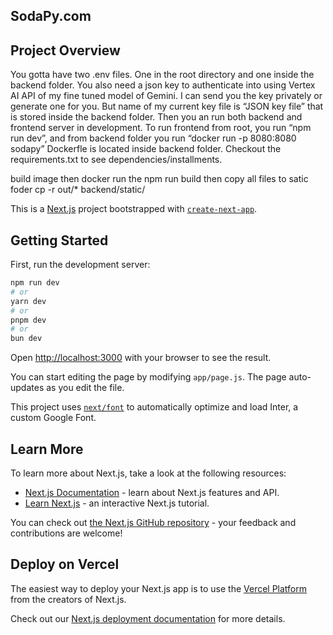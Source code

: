 ## SodaPy.com

## Project Overview
You gotta  have two .env files. One in the root directory and one inside the backend folder. You also need a json key to authenticate into using Vertex AI API of my fine tuned model of Gemini. I can send you the key privately or generate one for you. But name of my current key file is “JSON key file” that is stored inside the backend folder. Then you an run both backend and frontend server in development. To run frontend from root, you run “npm run dev”, and from backend folder you run “docker run -p 8080:8080 sodapy”  Dockerfle is located inside backend folder. Checkout the requirements.txt  to see dependencies/installments. 

build image then docker run the npm run build then copy all files to satic foder   cp -r out/* backend/static/





This is a [Next.js](https://nextjs.org/) project bootstrapped with [`create-next-app`](https://github.com/vercel/next.js/tree/canary/packages/create-next-app).







## Getting Started

First, run the development server:

```bash
npm run dev
# or
yarn dev
# or
pnpm dev
# or
bun dev
```

Open [http://localhost:3000](http://localhost:3000) with your browser to see the result.

You can start editing the page by modifying `app/page.js`. The page auto-updates as you edit the file.

This project uses [`next/font`](https://nextjs.org/docs/basic-features/font-optimization) to automatically optimize and load Inter, a custom Google Font.

## Learn More

To learn more about Next.js, take a look at the following resources:

- [Next.js Documentation](https://nextjs.org/docs) - learn about Next.js features and API.
- [Learn Next.js](https://nextjs.org/learn) - an interactive Next.js tutorial.

You can check out [the Next.js GitHub repository](https://github.com/vercel/next.js/) - your feedback and contributions are welcome!

## Deploy on Vercel

The easiest way to deploy your Next.js app is to use the [Vercel Platform](https://vercel.com/new?utm_medium=default-template&filter=next.js&utm_source=create-next-app&utm_campaign=create-next-app-readme) from the creators of Next.js.

Check out our [Next.js deployment documentation](https://nextjs.org/docs/deployment) for more details.
